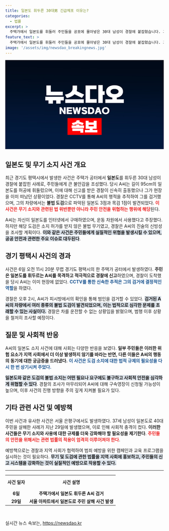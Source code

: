 ```yaml
---
title: 일본도 휘두른 30대男 긴급체포 이유는?
categories:
  - 법률
excerpt: >
  주택가에서 일본도를 휘둘러 주민들을 공포에 몰아넣은 30대 남성이 경찰에 붙잡혔습니다. 그의 차량에서 3점의 일본도와 1점의 목검이 발견되어 불법 소지 혐의로 조사 중입니다. 과연 그의 진짜 의도는 무엇일까요? 클릭해서 더 알아보세요!
feature_text: >
  주택가에서 일본도를 휘둘러 주민들을 공포에 몰아넣은 30대 남성이 경찰에 붙잡혔습니다. 그의 차량에서 3점의 일본도와 1점의 목검이 발견되어 불법 소지 혐의로 조사 중입니다. 과연 그의 진짜 의도는 무엇일까요? 클릭해서 더 알아보세요!
image: '/assets/img/newsdao_breakingnews.jpg'
---
```


<p><img src="/assets/img/newsdao_breakingnews.jpg" alt="firstkoreanews 속보" /></p>

<h2 data-ke-size="size26">일본도 및 무기 소지 사건 개요</h2>

<p data-ke-size="size16">최근 경기도 평택시에서 발생한 사건은 주택가 공터에서 <b>일본도</b>를 휘두른 30대 남성이 경찰에 붙잡힌 사례로, 주민들에게 큰 불안감을 조성했다. 당시 A씨는 길이 95cm의 일본도를 허공에 휘둘렀으며, 이에 대해 신고를 받은 경찰이 신속히 출동했으나 그가 현장을 이미 떠났던 상황이었다. 경찰은 CCTV를 통해 A씨의 행적을 추적하여 그를 검거했으며, 그의 차량에서는 <b>불법 도검</b>으로 파악된 일본도 3점과 목검 1점이 발견되었다. <b><span style="color: #ee2323;">이 사건은 무기 소지와 관련된 법 위반뿐만 아니라 주민 안전을 위협하는 행위에 해당</span></b>된다.</p>

<p data-ke-size="size16">A씨는 자신이 일본도를 인터넷에서 구매하였으며, 운동 차원에서 사용했다고 주장했다. 하지만 해당 도검은 소지 허가를 받지 않은 불법 무기였고, 경찰은 A씨의 진술의 신빙성을 조사할 계획이다. <b><span style="background-color: #21538527;">이와 같은 사건은 주민들에게 실질적인 위협을 발생시킬 수 있으며, 공공 안전과 관련한 주요 이슈로 대두된다</span></b>.</p>

<h2 data-ke-size="size26">경기 평택시 사건의 경과</h2>

<p data-ke-size="size16">사건은 6일 오전 11시 20분 무렵 경기도 평택시의 한 주택가 공터에서 발생하였다. <b>주민은 일본도를 휘두르는 A씨를 목격하고 적극적으로 경찰에 신고</b>하였으며, 경찰이 도착했을 당시 A씨는 이미 현장에 없었다. <b><span style="color: #1a5490;">CCTV를 통한 신속한 추적은 그의 검거에 결정적인 역할</span></b>을 하였다. </p>

<p data-ke-size="size16">경찰은 오후 2시, A씨가 피시방에서의 확인을 통해 범인을 검거할 수 있었다. <b><span style="background-color: #21538527;">검거된 A씨의 차량에서 여러 종류의 불법 도검이 발견되었으며, 이는 법적으로 심각한 문제를 초래할 수 있는 사실이다.</span></b> 경찰은 차를 운전할 수 없는 상황임을 밝혔으며, 범행 이후 상황을 철저히 조사할 예정이다. </p>

<h2 data-ke-size="size26">질문 및 사회적 반응</h2>

<p data-ke-size="size16">A씨의 일본도 소지 사건에 대해 사회는 다양한 반응을 보였다. <b>일부 주민들은 이러한 위험 요소가 지역 사회에서 더 이상 발생하지 않기를 바라는 반면, 다른 이들은 A씨의 행동의 동기에 대한 궁금증을 드러냈다.</b> <b><span style="color: #1a5490;">이 사건은 도검 소지에 대한 법적 규제의 필요성을 다시 한 번 상기시켜 주었다.</span></b> </p>

<p data-ke-size="size16"><b><span style="background-color: #21538527;">일본도와 같은 도검의 불법 소지는 어떤 필요나 요구에도 불구하고 사회적 안전을 심각하게 위협할 수 있다</span></b>. 경찰의 조사가 마무리되어 A씨에 대해 구속영장이 신청될 가능성이 높으며, 이후 사건의 진행 방향을 주의 깊게 지켜볼 필요가 있다.</p>

<h2 data-ke-size="size26">기타 관련 사건 및 예방책</h2>

<p data-ke-size="size16">이번 사건과 유사한 사건은 서울 은평구에서도 발생하였다. 37세 남성이 일본도로 40대 주민을 살해한 사례가 지난 29일에 발생했으며, 이로 인해 사회적 충격이 컸다. <b>이러한 사건들은 무기 소지와 사용에 대한 규제를 더욱 강화해야 할 필요성을 제기한다</b>. <b><span style="color: #ee2323;">주민들의 안전을 위해서는 관련 법률의 적용이 엄격히 이루어져야 한다</span></b>.</p>

<p data-ke-size="size16">예방책으로는 경찰과 지역 사회가 협력하여 범죄 예방을 위한 캠페인과 교육 프로그램을 실시하는 것이 필요하다. <b><span style="background-color: #21538527;">무기 및 도검에 관한 법률을 지역 사회에 홍보하고, 주민들의 신고 시스템을 강화하는 것이 실질적인 예방으로 작용할 수 있다.</span></b></p>

<hr>

<table style="width: 100%; border-collapse: collapse;">
<tr>
<td style="text-align: center; height: 40px;"><b>사건 일자</b></td>
<td style="text-align: center; height: 40px;"><b>사건 설명</b></td>
<tr>
<td style="text-align: center; height: 17px;"><b>6일</b></td>
<td style="text-align: center; height: 17px;"><b>주택가에서 일본도 휘두른 A씨 검거</b></td>
</tr>
<tr>
<td style="text-align: center; height: 17px;"><b>29일</b></td>
<td style="text-align: center; height: 17px;"><b>서울 아파트에서 일본도로 주민 살해 사건 발생</b></td>
</tr>
</table>

<p data-ke-size="size16">&nbsp;</p>
실시간 뉴스 속보는, <a href="https://newsdao.kr" rel="dofollow">https://newsdao.kr</a>


